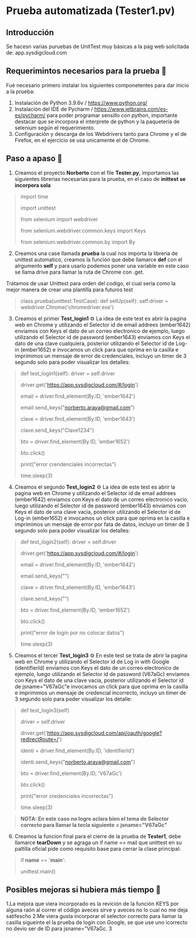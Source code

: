 # Prueba automatizada (Tester1.pv)

## Introducción
Se hacesn varias puruebas de UnitTest muy básicas a la pag web solicitada de: app.sysdigcloud.com

## Requerimintos necesarios para la prueba 🔧
Fué necesario primero instalar los siguientes componetentes para dar inicio a la prueba:
1. Instalación de Python 3.9.6v / https://www.python.org/
2. Instalación del IDE de Pycharm / https://www.jetbrains.com/es-es/pycharm/ para poder programar sensillo con python, importante destacar que se incorpora el interprete de python y la paquetería de selenium según el requerimiento.
3. Configuración y descarga de los Webdrivers tanto para Chrome y el de Firefox, en el ejercicio se usa unicamente el de Chrome.

## Paso a apaso 🚀
1. Creamos el proyecto **Norberto** con el file **Tester.py**, importamos las siguientes librerias necesarias para la prueba, en el caso de **inittest se incorpora sola**

> import time
>
> import unittest
>
> from selenium import webdriver
>
> from selenium.webdriver.common.keys import Keys
>
> from selenium.webdriver.common.by import By

2. Creamos una case llamada **prueba** la cual nos importa la libreria de unittest automatico, creamos la función que debe llamarce **def** con el alrgumento **self** y para usarlo podemos poner una variable en este caso se llama drive para llamar la ruta de Chrome con .get.

Tratamos de usar Unittest para orden del codigo, el cual seria como la mejor manera de crear una plantilla para futuros test

>class prueba(unittest.TestCase):
>   def setUp(self):
>       self.driver = webdriver.Chrome('chromedriver.exe')

3. Creamos el primer **Test_login1** ⚙️
   La idea de este test es abrir la pagina web en Chrome y utilizando el Selector id de email addrees (ember1642) enviamos con Keys el dato de un correo electronico de    ejemplo, luego utilizando el Selector id de password (ember1643) enviamos con Keys el dato de una clave cualquiera, posterior utilizando el Selector id de Log-in      (ember1652) e invocamos un click para que oprima en la casilla e imprimimos un mensaje de error de credenciales, incluyo un timer de 3 segundo solo para poder          visualizar los detalles:
   
> def test_login1(self):
>    driver = self.driver
>    
>    driver.get('https://app.sysdigcloud.com/#/login')
>    
>    email = driver.find_element(By.ID, 'ember1642')
>    
>    email.send_keys("norberto.araya@gmail.com")
>    
>    clave = driver.find_element(By.ID, 'ember1643')
>    
>    clave.send_keys("Clave1234")
>    
>    bto = driver.find_element(By.ID, 'ember1652')
>    
>    bto.click()
>    
>    print("error crendenciales incorrectas")
>    
>    time.sleep(3)

4. Creamos el segundo **Test_login2** ⚙️
   La idea de este test es abrir la pagina web en Chrome y utilizando el Selector id de email addrees (ember1642) enviamos con Keys el dato de un correo electronico      vacio, luego utilizando el Selector id de password (ember1643) enviamos con Keys el dato de una clave vacia, posterior utilizando el Selector id de Log-in              (ember1652) e invocamos un click para que oprima en la casilla e imprimimos un mensaje de error por fata de datos, incluyo un timer de 3 segundo solo para poder        visualizar los detalles:
   
> def test_login2(self):
>    driver = self.driver
>    
>    driver.get('https://app.sysdigcloud.com/#/login')
>    
>    email = driver.find_element(By.ID, 'ember1642')
>    
>    email.send_keys("")
>    
>    clave = driver.find_element(By.ID, 'ember1643')
>    
>    clave.send_keys("")
>    
>    bto = driver.find_element(By.ID, 'ember1652')
>    
>    bto.click()
>    
>    print("error de login por no colocar datos")
>    
>    time.sleep(3)

5. Creamos el tercer **Test_login3** ⚙️
   En este test se trata de abrir la pagina web en Chrome y utilizando el Selector id de Log in with Google (identifierId) enviamos con Keys el dato de un correo          electronico de ejemplo, luego utilizando el Selector id de password (V67aGc) enviamos con Keys el dato de una clave vacia, posterior utilizando el Selector id de      jsname="V67aGc"e invocamos un click para que oprima en la casilla e imprimimos un mensaje de credencial incorrecto, incluyo un timer de 3 segundo solo para poder      visualizar los detalle:
   
> def test_login3(self)
> 
> driver = self.driver
> 
> driver.get('https://app.sysdigcloud.com/api/oauth/google?redirectRoute=/')
> 
> identi = driver.find_element(By.ID, 'identifierId')
> 
> identi.send_keys("norberto.araya@gmail.com")
> 
> bto = driver.find_element(By.ID, 'V67aGc')
> 
> bto.click()
> 
> print("error credenciales incorrectas")
> 
>time.sleep(3)

> **NOTA: En este caso no logre aclara bien el tema de Selector correcto para llamar la tecla siguiente = jsname="V67aGc"**

6. Creamos la funcion final para el cierre de la prueba de **Tester1**, debe llamarce **tearDown** y se agraga un if name == mail que unittest en su paltilla oficial      pide como requisito base para cerrar la clase principal:

>if __name__ == '__main__':
>
>   unittest.main()

## Posibles mejoras si hubiera más tiempo 🔩
1.La mejora que viera incorporado es la revición de la función KEYS por alguna raón al correr el código aveces sirve y aveces no lo cual no me deja satifescho
2.Me viera gusta incorporar el selector correcto para llamar la casilla sigueinte el la prueba de login con Google, se que use uno icorrecto no devio ser de ID para jsname="V67aGc.
3

